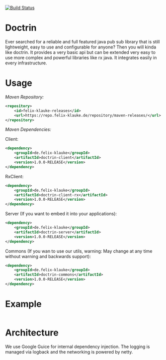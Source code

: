 [![Build Status](https://travis-ci.org/FelixKlauke/doctrin.svg?branch=dev)](https://travis-ci.org/FelixKlauke/doctrin)

# Doctrin

Ever searched for a reliable and full featured java pub sub library that is still lightweight, easy to use and
configurable for anyone? Then you will kinda like doctrin. It provides a very basic api but can be extended very
easy to use more complex and powerful libraries like rx java. It integrates easily in every infrastructure.

# Usage

_Maven Repository:_
```xml
<repository>
    <id>felix-klauke-releases</id>
    <url>https://repo.felix-klauke.de/repository/maven-releases/</url>
</repository>
```

_Maven Dependencies:_

Client:
```xml
<dependency>
    <groupId>de.felix-klauke</groupId>
    <artifactId>doctrin-client</artifactId>
    <version>1.0.0-RELEASE</version>
</dependency>
```

RxClient:
```xml
<dependency>
    <groupId>de.felix-klauke</groupId>
    <artifactId>doctrin-client-rx</artifactId>
    <version>1.0.0-RELEASE</version>
</dependency>
```

Server (If you want to embed it into your applications):
```xml
<dependency>
    <groupId>de.felix-klauke</groupId>
    <artifactId>doctrin-server</artifactId>
    <version>1.0.0-RELEASE</version>
</dependency>
```

Commons (If you wan to use our utils, warning: May change at any time without warning and backwards support):
```xml
<dependency>
    <groupId>de.felix-klauke</groupId>
    <artifactId>doctrin-commons</artifactId>
    <version>1.0.0-RELEASE</version>
</dependency>
```

# Example
```xml

```

# Architecture
We use Google Guice for internal dependency injection. The logging is managed via logback and the networking is powered
by netty.